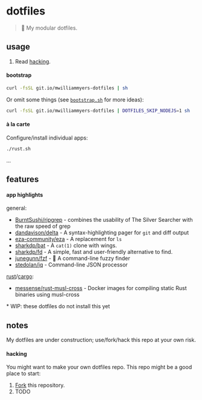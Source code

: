 # dotfiles

> :wrench: My modular dotfiles.


## usage

1. Read [hacking](#hacking).

#### bootstrap

```bash
curl -fsSL git.io/mwilliammyers-dotfiles | sh
```

Or omit some things (see [`bootstrap.sh`](./bootstrap.sh) for more ideas):
```bash
curl -fsSL git.io/mwilliammyers-dotfiles | DOTFILES_SKIP_NODEJS=1 sh
```

#### à la carte

Configure/install individual apps:
```bash
./rust.sh
```
...

## features

#### app highlights

general:
* [BurntSushi/ripgrep](https://github.com/BurntSushi/ripgrep) - combines the usability of The Silver Searcher with the raw speed of grep
* [dandavison/delta](https://github.com/dandavison/delta) - A syntax-highlighting pager for `git` and diff output
* [eza-community/eza](https://github.com/eza-community/eza) - A replacement for `ls`
* [sharkdp/bat](https://github.com/sharkdp/bat) - A `cat(1)` clone with wings.
* [sharkdp/fd](https://github.com/sharkdp/fd) - A simple, fast and user-friendly alternative to find.
* [junegunn/fzf](https://github.com/junegunn/fzf) - 🌸 A command-line fuzzy finder
* [stedolan/jq](https://github.com/stedolan/jq) - Command-line JSON processor

[rust]/[cargo]:
* [messense/rust-musl-cross](https://github.com/messense/rust-musl-cross) - Docker images for compiling static Rust binaries using musl-cross

\* WIP: these dotfiles do not install this yet

## notes

My dotfiles are under construction; use/fork/hack this repo at your own risk.

#### hacking

You might want to make your own dotfiles repo. This repo might be a good place to start:

1. [Fork] this repository.
1. TODO


[@mwilliammyers]: https://github.com/mwilliammyers
[Fork]: #fork-destination-box
[`bootstrap.sh`]: ./bootstrap.sh
[rust]: https://www.rust-lang.org
[cargo]: https://doc.rust-lang.org/cargo/
